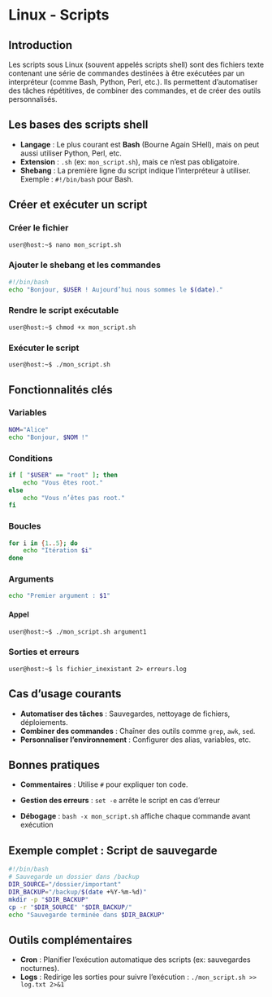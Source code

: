 # Linux - Scripts

## Introduction

Les scripts sous Linux (souvent appelés scripts shell) sont des fichiers texte contenant une série de commandes destinées à être exécutées par un interpréteur (comme Bash, Python, Perl, etc.). Ils permettent d’automatiser des tâches répétitives, de combiner des commandes, et de créer des outils personnalisés.

## Les bases des scripts shell

* **Langage** : Le plus courant est **Bash** (Bourne Again SHell), mais on peut aussi utiliser Python, Perl, etc.  
* **Extension** : `.sh` (ex: `mon_script.sh`), mais ce n’est pas obligatoire.  
* **Shebang** : La première ligne du script indique l’interpréteur à utiliser. Exemple : `#!/bin/bash` pour Bash.

## Créer et exécuter un script

### Créer le fichier

```shell
user@host:~$ nano mon_script.sh
```

### Ajouter le shebang et les commandes

```bash
#!/bin/bash  
echo "Bonjour, $USER ! Aujourd’hui nous sommes le $(date)."
```

### Rendre le script exécutable

```shell
user@host:~$ chmod +x mon_script.sh
```

### Exécuter le script

```shell
user@host:~$ ./mon_script.sh
```

## Fonctionnalités clés

### Variables

```bash
NOM="Alice"  
echo "Bonjour, $NOM !"
```

### Conditions

```bash
if [ "$USER" == "root" ]; then  
    echo "Vous êtes root."  
else  
    echo "Vous n’êtes pas root."  
fi
```

### Boucles

```bash
for i in {1..5}; do  
    echo "Itération $i"  
done
```

### Arguments

```bash
echo "Premier argument : $1"
``` 

#### Appel
```shell
user@host:~$ ./mon_script.sh argument1
```

### Sorties et erreurs

```shell
user@host:~$ ls fichier_inexistant 2> erreurs.log
```

## Cas d’usage courants

* **Automatiser des tâches** : Sauvegardes, nettoyage de fichiers, déploiements.  
* **Combiner des commandes** : Chaîner des outils comme `grep`, `awk`, `sed`.  
* **Personnaliser l’environnement** : Configurer des alias, variables, etc.

## Bonnes pratiques

* **Commentaires** : Utilise `#` pour expliquer ton code.  

* **Gestion des erreurs** : `set -e` arrête le script en cas d’erreur

* **Débogage** : `bash -x mon_script.sh` affiche chaque commande avant exécution

## Exemple complet : Script de sauvegarde

```bash
#!/bin/bash
# Sauvegarde un dossier dans /backup
DIR_SOURCE="/dossier/important"
DIR_BACKUP="/backup/$(date +%Y-%m-%d)"
mkdir -p "$DIR_BACKUP"
cp -r "$DIR_SOURCE" "$DIR_BACKUP/"
echo "Sauvegarde terminée dans $DIR_BACKUP"
```

## Outils complémentaires

* **Cron** : Planifier l’exécution automatique des scripts (ex: sauvegardes nocturnes).  
* **Logs** : Redirige les sorties pour suivre l’exécution : `./mon_script.sh >> log.txt 2>&1`

